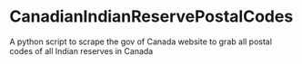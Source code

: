 # CanadianIndianReservePostalCodes
A python script to scrape the gov of Canada website to grab all postal codes of all Indian reserves in Canada
